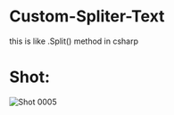 # Custom-Spliter-Text
this is like .Split() method in csharp
# Shot:
![Shot 0005](https://github.com/user-attachments/assets/60794a6b-a24a-44c8-a6d4-a05c4db78aba)
